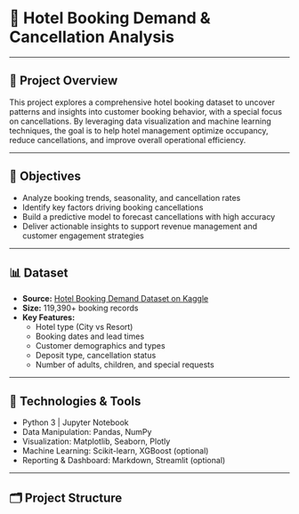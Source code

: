 # 🏨 Hotel Booking Demand & Cancellation Analysis

---

## 🔎 Project Overview

This project explores a comprehensive hotel booking dataset to uncover patterns and insights into customer booking behavior, with a special focus on cancellations. By leveraging data visualization and machine learning techniques, the goal is to help hotel management optimize occupancy, reduce cancellations, and improve overall operational efficiency.

---

## 🎯 Objectives

- Analyze booking trends, seasonality, and cancellation rates  
- Identify key factors driving booking cancellations  
- Build a predictive model to forecast cancellations with high accuracy  
- Deliver actionable insights to support revenue management and customer engagement strategies

---

## 📊 Dataset

- **Source:** [Hotel Booking Demand Dataset on Kaggle](https://www.kaggle.com/jessemostipak/hotel-booking-demand)  
- **Size:** 119,390+ booking records  
- **Key Features:**  
  - Hotel type (City vs Resort)  
  - Booking dates and lead times  
  - Customer demographics and types  
  - Deposit type, cancellation status  
  - Number of adults, children, and special requests

---

## 🔧 Technologies & Tools

- Python 3 | Jupyter Notebook  
- Data Manipulation: Pandas, NumPy  
- Visualization: Matplotlib, Seaborn, Plotly  
- Machine Learning: Scikit-learn, XGBoost (optional)  
- Reporting & Dashboard: Markdown, Streamlit (optional)  

---

## 🗂️ Project Structure

